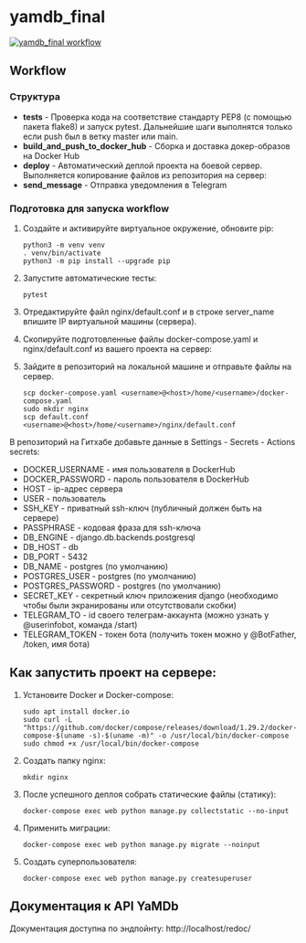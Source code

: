 # yamdb_final


[![yamdb_final workflow](https://github.com/QuiShimo/yamdb_final/actions/workflows/main.yaml/badge.svg)](https://github.com/QuiShimo/yamdb_final/actions/workflows/main.yaml)

## Workflow
### Структура
* **tests** - Проверка кода на соответствие стандарту PEP8 (с помощью пакета flake8) и запуск pytest. 
Дальнейшие шаги выполнятся только если push был в ветку master или main.
* **build_and_push_to_docker_hub** - Сборка и доставка докер-образов на Docker Hub
* **deploy** - Автоматический деплой проекта на боевой сервер. Выполняется копирование файлов из репозитория на сервер:
* **send_message** - Отправка уведомления в Telegram
### Подготовка для запуска workflow
1. Создайте и активируйте виртуальное окружение, обновите pip:
    ```
    python3 -m venv venv
    . venv/bin/activate
    python3 -m pip install --upgrade pip
    ```
2. Запустите автоматические тесты:
    ```
    pytest
    ```
3. Отредактируйте файл nginx/default.conf и в строке server_name впишите IP виртуальной машины (сервера).
4. Скопируйте подготовленные файлы docker-compose.yaml и nginx/default.conf из вашего проекта на сервер:

5. Зайдите в репозиторий на локальной машине и отправьте файлы на сервер. 
   ```
   scp docker-compose.yaml <username>@<host>/home/<username>/docker-compose.yaml
   sudo mkdir nginx
   scp default.conf <username>@<host>/home/<username>/nginx/default.conf
   ```

В репозиторий на Гитхабе добавьте данные в Settings - Secrets - Actions secrets:
* DOCKER_USERNAME - имя пользователя в DockerHub
* DOCKER_PASSWORD - пароль пользователя в DockerHub
* HOST - ip-адрес сервера
* USER - пользователь
* SSH_KEY - приватный ssh-ключ (публичный должен быть на сервере)
* PASSPHRASE - кодовая фраза для ssh-ключа
* DB_ENGINE - django.db.backends.postgresql
* DB_HOST - db
* DB_PORT - 5432
* DB_NAME - postgres (по умолчанию)
* POSTGRES_USER - postgres (по умолчанию)
* POSTGRES_PASSWORD - postgres (по умолчанию)
* SECRET_KEY - секретный ключ приложения django (необходимо чтобы были экранированы или отсутствовали скобки)
* TELEGRAM_TO - id своего телеграм-аккаунта (можно узнать у @userinfobot, команда /start)
* TELEGRAM_TOKEN - токен бота (получить токен можно у @BotFather, /token, имя бота)
## Как запустить проект на сервере:
1. Установите Docker и Docker-compose:
    ```
    sudo apt install docker.io
    sudo curl -L "https://github.com/docker/compose/releases/download/1.29.2/docker-compose-$(uname -s)-$(uname -m)" -o /usr/local/bin/docker-compose
    sudo chmod +x /usr/local/bin/docker-compose
    ```
2. Создать папку nginx:
    ```
    mkdir nginx
    ```

3. После успешного деплоя собрать статические файлы (статику):
    ```
    docker-compose exec web python manage.py collectstatic --no-input
    ```
4. Применить миграции:
    ```
    docker-compose exec web python manage.py migrate --noinput
    ```
5. Создать суперпользователя:
   ```
   docker-compose exec web python manage.py createsuperuser
   ```
## Документация к API YaMDb
Документация доступна по эндпойнту: http://localhost/redoc/